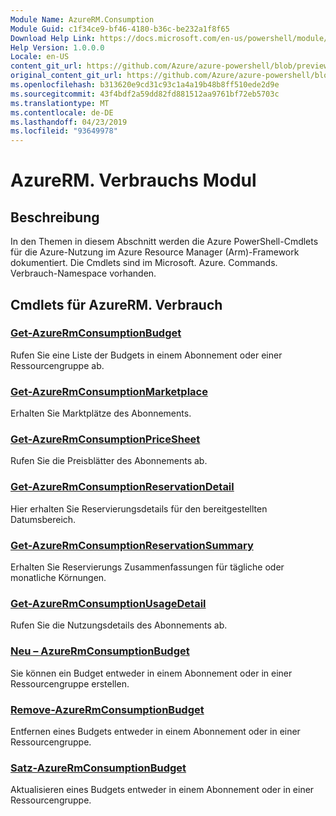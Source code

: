```yaml
---
Module Name: AzureRM.Consumption
Module Guid: c1f34ce9-bf46-4180-b36c-be232a1f8f65
Download Help Link: https://docs.microsoft.com/en-us/powershell/module/azurerm.consumption
Help Version: 1.0.0.0
Locale: en-US
content_git_url: https://github.com/Azure/azure-powershell/blob/preview/src/ResourceManager/Consumption/Commands.Consumption/help/AzureRM.Consumption.md
original_content_git_url: https://github.com/Azure/azure-powershell/blob/preview/src/ResourceManager/Consumption/Commands.Consumption/help/AzureRM.Consumption.md
ms.openlocfilehash: b313620e9cd31c93c1a4a19b48b8ff510ede2d9e
ms.sourcegitcommit: 43f4bdf2a59dd82fd881512aa9761bf72eb5703c
ms.translationtype: MT
ms.contentlocale: de-DE
ms.lasthandoff: 04/23/2019
ms.locfileid: "93649978"
---
```

# AzureRM. Verbrauchs Modul
## Beschreibung
In den Themen in diesem Abschnitt werden die Azure PowerShell-Cmdlets für die Azure-Nutzung im Azure Resource Manager (Arm)-Framework dokumentiert. Die Cmdlets sind im Microsoft. Azure. Commands. Verbrauch-Namespace vorhanden.

## Cmdlets für AzureRM. Verbrauch
### [Get-AzureRmConsumptionBudget](Get-AzureRmConsumptionBudget.md)
Rufen Sie eine Liste der Budgets in einem Abonnement oder einer Ressourcengruppe ab.

### [Get-AzureRmConsumptionMarketplace](Get-AzureRmConsumptionMarketplace.md)
Erhalten Sie Marktplätze des Abonnements.

### [Get-AzureRmConsumptionPriceSheet](Get-AzureRmConsumptionPriceSheet.md)
Rufen Sie die Preisblätter des Abonnements ab.

### [Get-AzureRmConsumptionReservationDetail](Get-AzureRmConsumptionReservationDetail.md)
Hier erhalten Sie Reservierungsdetails für den bereitgestellten Datumsbereich.

### [Get-AzureRmConsumptionReservationSummary](Get-AzureRmConsumptionReservationSummary.md)
Erhalten Sie Reservierungs Zusammenfassungen für tägliche oder monatliche Körnungen.

### [Get-AzureRmConsumptionUsageDetail](Get-AzureRmConsumptionUsageDetail.md)
Rufen Sie die Nutzungsdetails des Abonnements ab.

### [Neu – AzureRmConsumptionBudget](New-AzureRmConsumptionBudget.md)
Sie können ein Budget entweder in einem Abonnement oder in einer Ressourcengruppe erstellen.

### [Remove-AzureRmConsumptionBudget](Remove-AzureRmConsumptionBudget.md)
Entfernen eines Budgets entweder in einem Abonnement oder in einer Ressourcengruppe.

### [Satz-AzureRmConsumptionBudget](Set-AzureRmConsumptionBudget.md)
Aktualisieren eines Budgets entweder in einem Abonnement oder in einer Ressourcengruppe.

